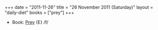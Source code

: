 +++
date = "2011-11-26"
title = "26 November 2011 (Saturday)"
layout = "daily-diet"
books = ["prey"]
+++


* Book: [Prey](/books/prey) {E} /f/